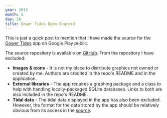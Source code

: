 ```yaml
---
year: 2013
month: 5
day: 26
title: Gower Tides Open-Sourced
---
```


<p>This is just a quick post to mention that I have made the source for the <a href="https://play.google.com/store/apps/details?id=net.willwebberley.gowertides" target="_blank">Gower Tides</a> app on Google Play public.</p>
<p>The source repository is available on <a href="https://github.com/flyingsparx/GowerTides" target="_blank">GitHub</a>. From the repository I have excluded:
<ul>
    <li><strong>Images & icons</strong> - It is not my place to distribute graphics not owned or created by me. Authors are credited in the repo's README and in the application.</li>
    <li><strong>External libraries</strong> - The app requires a graphing package and a class to help with handling locally-packaged SQLite databases. Links to both are also included in the repo's README.</li>
    <li><strong>Tidal data</strong> - The tidal data displayed in the app has also been excluded. However, the format for the data stored by the app should be relatively obvious from its access in the <a href="https://github.com/flyingsparx/GowerTides/blob/master/src/net/willwebberley/gowertides/utils/DayDatabase.java" target="_blank">source</a>.</li>
</ul></p>